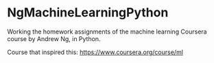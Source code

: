 NgMachineLearningPython
=======================

Working the homework assignments of the machine learning Coursera course by Andrew Ng, in Python.

Course that inspired this:
https://www.coursera.org/course/ml
